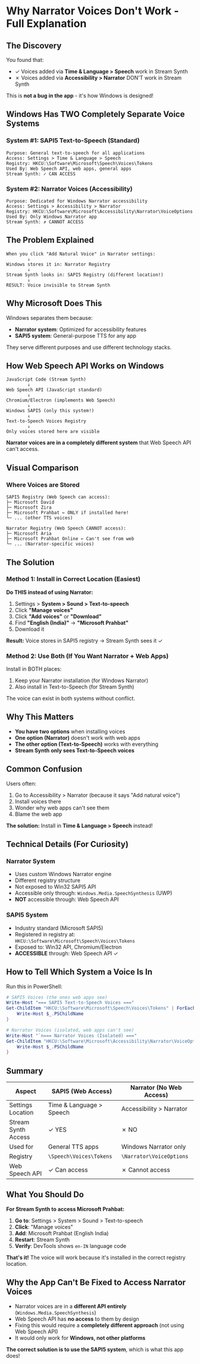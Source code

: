 # Why Narrator Voices Don't Work - Full Explanation

## The Discovery

You found that:
- ✓ Voices added via **Time & Language > Speech** work in Stream Synth
- ✗ Voices added via **Accessibility > Narrator** DON'T work in Stream Synth

This is **not a bug in the app** - it's how Windows is designed!

## Windows Has TWO Completely Separate Voice Systems

### System #1: SAPI5 Text-to-Speech (Standard)
```
Purpose: General text-to-speech for all applications
Access: Settings > Time & Language > Speech
Registry: HKCU:\Software\Microsoft\Speech\Voices\Tokens
Used By: Web Speech API, web apps, general apps
Stream Synth: ✓ CAN ACCESS
```

### System #2: Narrator Voices (Accessibility)
```
Purpose: Dedicated for Windows Narrator accessibility
Access: Settings > Accessibility > Narrator  
Registry: HKCU:\Software\Microsoft\Accessibility\Narrator\VoiceOptions
Used By: Only Windows Narrator app
Stream Synth: ✗ CANNOT ACCESS
```

## The Problem Explained

```
When you click "Add Natural Voice" in Narrator settings:
        ↓
Windows stores it in: Narrator Registry
        ↓
Stream Synth looks in: SAPI5 Registry (different location!)
        ↓
RESULT: Voice invisible to Stream Synth
```

## Why Microsoft Does This

Windows separates them because:
- **Narrator system**: Optimized for accessibility features
- **SAPI5 system**: General-purpose TTS for any app

They serve different purposes and use different technology stacks.

## How Web Speech API Works on Windows

```
JavaScript Code (Stream Synth)
        ↓
Web Speech API (JavaScript standard)
        ↓
Chromium/Electron (implements Web Speech)
        ↓
Windows SAPI5 (only this system!)
        ↓
Text-to-Speech Voices Registry
        ↓
Only voices stored here are visible
```

**Narrator voices are in a completely different system** that Web Speech API can't access.

## Visual Comparison

### Where Voices are Stored

```
SAPI5 Registry (Web Speech can access):
├─ Microsoft David
├─ Microsoft Zira
├─ Microsoft Prahbat ← ONLY if installed here!
└─ ... (other TTS voices)

Narrator Registry (Web Speech CANNOT access):
├─ Microsoft Aria
├─ Microsoft Prahbat Online ← Can't see from web
└─ ... (Narrator-specific voices)
```

## The Solution

### Method 1: Install in Correct Location (Easiest)

**Do THIS instead of using Narrator:**

1. Settings > **System > Sound > Text-to-speech**
2. Click **"Manage voices"**
3. Click **"Add voices"** or **"Download"**
4. Find **"English (India)"** → **"Microsoft Prahbat"**
5. Download it

**Result:** Voice stores in SAPI5 registry → Stream Synth sees it ✓

### Method 2: Use Both (If You Want Narrator + Web Apps)

Install in BOTH places:
1. Keep your Narrator installation (for Windows Narrator)
2. Also install in Text-to-Speech (for Stream Synth)

The voice can exist in both systems without conflict.

## Why This Matters

- **You have two options** when installing voices
- **One option (Narrator)** doesn't work with web apps
- **The other option (Text-to-Speech)** works with everything
- **Stream Synth only sees Text-to-Speech voices**

## Common Confusion

Users often:
1. Go to Accessibility > Narrator (because it says "Add natural voice")
2. Install voices there
3. Wonder why web apps can't see them
4. Blame the web app

**The solution:** Install in **Time & Language > Speech** instead!

## Technical Details (For Curiosity)

### Narrator System
- Uses custom Windows Narrator engine
- Different registry structure
- Not exposed to Win32 SAPI5 API
- Accessible only through: `Windows.Media.SpeechSynthesis` (UWP)
- **NOT** accessible through: Web Speech API

### SAPI5 System
- Industry standard (Microsoft SAPI5)
- Registered in registry at: `HKCU:\Software\Microsoft\Speech\Voices\Tokens`
- Exposed to: Win32 API, Chromium/Electron
- **ACCESSIBLE** through: Web Speech API ✓

## How to Tell Which System a Voice Is In

Run this in PowerShell:

```powershell
# SAPI5 Voices (the ones web apps see)
Write-Host "=== SAPI5 Text-to-Speech Voices ==="
Get-ChildItem "HKCU:\Software\Microsoft\Speech\Voices\Tokens" | ForEach-Object {
    Write-Host $_.PSChildName
}

# Narrator Voices (isolated, web apps can't see)
Write-Host "`n=== Narrator Voices (Isolated) ==="
Get-ChildItem "HKCU:\Software\Microsoft\Accessibility\Narrator\VoiceOptions" -ErrorAction SilentlyContinue | ForEach-Object {
    Write-Host $_.PSChildName
}
```

## Summary

| Aspect | SAPI5 (Web Access) | Narrator (No Web Access) |
|--------|-------------------|-------------------------|
| Settings Location | Time & Language > Speech | Accessibility > Narrator |
| Stream Synth Access | ✓ YES | ✗ NO |
| Used for | General TTS apps | Windows Narrator only |
| Registry | `\Speech\Voices\Tokens` | `\Narrator\VoiceOptions` |
| Web Speech API | ✓ Can access | ✗ Cannot access |

## What You Should Do

**For Stream Synth to access Microsoft Prahbat:**

1. **Go to**: Settings > System > Sound > Text-to-speech
2. **Click**: "Manage voices"
3. **Add**: Microsoft Prahbat (English India)
4. **Restart**: Stream Synth
5. **Verify**: DevTools shows `en-IN` language code

**That's it!** The voice will work because it's installed in the correct registry location.

## Why the App Can't Be Fixed to Access Narrator Voices

- Narrator voices are in a **different API entirely** (`Windows.Media.SpeechSynthesis`)
- Web Speech API has **no access** to them by design
- Fixing this would require a **completely different approach** (not using Web Speech API)
- It would only work for **Windows, not other platforms**

**The correct solution is to use the SAPI5 system**, which is what this app does!
